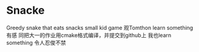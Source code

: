 # Snacke
Greedy snake that eats snacks small kid game
观Tomthon learn something有感
同把大一的作业用cmake格式编译，并提交到github上
我也learn something
令人忍俊不禁
